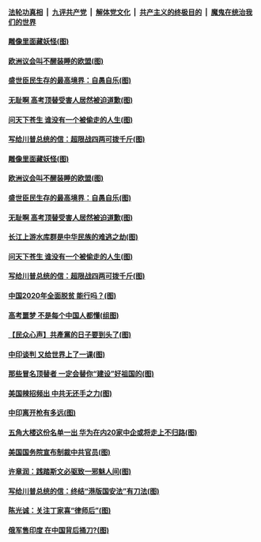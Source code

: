 

####  [法轮功真相](../../../../basic/blob/master/README.md?t=06300231) &nbsp;|&nbsp; [九评共产党](../../../../9ping.md/blob/master/README.md?t=06300231) &nbsp;|&nbsp; [解体党文化](../../../../jtdwh.md/blob/master/README.md?t=06300231)  &nbsp;|&nbsp; [共产主义的终极目的](../../../../gczydzjmd.md/blob/master/README.md?t=06300231) &nbsp;|&nbsp; [魔鬼在统治我们的世界](../../../../mgztzwmdsj.md/blob/master/README.md?t=06300231) 

#### [雕像里面藏妖怪(图)](../pages/p4/937959.md?t=06300231) 

#### [欧洲议会叫不醒装睡的欧盟(图)](../pages/p4/938033.md?t=06300231) 

#### [盛世臣民生存的最高境界：自愚自乐(图)](../pages/p4/938023.md?t=06300231) 

#### [无耻啊 高考顶替受害人居然被迫道歉(图)](../pages/p4/938030.md?t=06300231) 

#### [问天下苍生 谁没有一个被偷走的人生(图)](../pages/p4/938026.md?t=06300231) 

#### [写给川普总统的信：超限战四两可拨千斤(图)](../pages/p4/938021.md?t=06300231) 

#### [雕像里面藏妖怪(图)](../pages/p4/937959.md?t=06300231) 

#### [欧洲议会叫不醒装睡的欧盟(图)](../pages/p4/938033.md?t=06300231) 

#### [盛世臣民生存的最高境界：自愚自乐(图)](../pages/p4/938023.md?t=06300231) 

#### [无耻啊 高考顶替受害人居然被迫道歉(图)](../pages/p4/938030.md?t=06300231) 

#### [长江上游水库群是中华民族的难逃之劫(图)](../pages/p4/938022.md?t=06300231) 

#### [问天下苍生 谁没有一个被偷走的人生(图)](../pages/p4/938026.md?t=06300231) 

#### [写给川普总统的信：超限战四两可拨千斤(图)](../pages/p4/938021.md?t=06300231) 

#### [中国2020年全面脱贫 能行吗？(图)](../pages/p4/937928.md?t=06300231) 

#### [高考噩梦 不是每个中国人都懂(组图)](../pages/p4/937927.md?t=06300231) 

#### [【民众心声】共產黨的日子要到头了(图)](../pages/p4/937474.md?t=06300231) 

#### [中印谈判 又给世界上了一课(图)](../pages/p4/937868.md?t=06300231) 

#### [那些冒名顶替者 一定会替你“建设”好祖国的(图)](../pages/p4/937925.md?t=06300231) 

#### [美国辣招频出 中共无还手之力(图)](../pages/p4/937916.md?t=06300231) 

#### [中印离开枪有多远(图)](../pages/p4/937913.md?t=06300231) 

#### [五角大楼这份名单一出 华为在内20家中企或将走上不归路(图)](../pages/p4/937820.md?t=06300231) 

#### [美国国务院宣布制裁中共官员(图)](../pages/p4/937844.md?t=06300231) 

#### [许章润：践踏斯文必驱致一邪魅人间(图)](../pages/p4/937826.md?t=06300231) 

#### [写给川普总统的信：终结“港版国安法”有刀法(图)](../pages/p4/937833.md?t=06300231) 

#### [陈光诚：关注丁家喜“律师后”(图)](../pages/p4/937827.md?t=06300231) 

#### [俄军售印度 在中国背后捅刀?(图)](../pages/p4/937825.md?t=06300231) 

